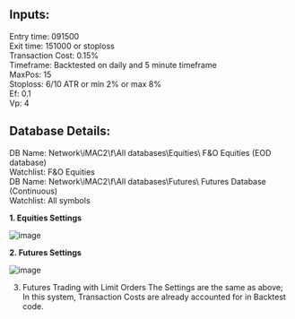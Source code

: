 ## Inputs:
Entry time: 091500 <br/>
Exit time: 151000 or stoploss<br/>
Transaction Cost: 0.15%<br/>
Timeframe: Backtested on daily and 5 minute timeframe<br/>
MaxPos: 15<br/>
Stoploss: 6/10 ATR or min 2% or max 8%<br/>
Ef: 0.1<br/>
Vp: 4<br/>

## Database Details:

DB Name: Network\iMAC2\f\All databases\Equities\ F&O Equities (EOD database) <br/>
Watchlist: F&O Equities <br/>
DB Name: Network\iMAC2\f\All databases\Futures\ Futures Database (Continuous) <br/>
Watchlist: All symbols <br/>

**1. Equities Settings**

![image](https://user-images.githubusercontent.com/63246619/183343189-ac79b871-1e68-4abe-b76d-140ce4af35f1.png)

**2. Futures Settings**

![image](https://user-images.githubusercontent.com/63246619/183343220-4cd8f36b-0be3-43d4-a63a-eb332d6390f9.png)

3. Futures Trading with Limit Orders The Settings are the same as above; In this system, Transaction Costs are already accounted for in Backtest code.
